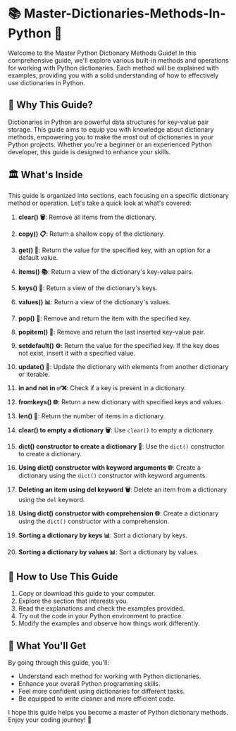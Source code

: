 # 📚 Master-Dictionaries-Methods-In-Python 🐍

Welcome to the Master Python Dictionary Methods Guide! In this comprehensive guide, we'll explore various built-in methods and operations for working with Python dictionaries. Each method will be explained with examples, providing you with a solid understanding of how to effectively use dictionaries in Python.

## 🤔 Why This Guide? 

Dictionaries in Python are powerful data structures for key-value pair storage. This guide aims to equip you with knowledge about dictionary methods, empowering you to make the most out of dictionaries in your Python projects. Whether you're a beginner or an experienced Python developer, this guide is designed to enhance your skills.

## 🏛️ What's Inside

This guide is organized into sections, each focusing on a specific dictionary method or operation. Let's take a quick look at what's covered:

1. **clear() 🗑️**: Remove all items from the dictionary.

2. **copy() 📋**: Return a shallow copy of the dictionary.

3. **get() 🎯**: Return the value for the specified key, with an option for a default value.

4. **items() 📚**: Return a view of the dictionary's key-value pairs.

5. **keys() 🔑**: Return a view of the dictionary's keys.

6. **values() 📊**: Return a view of the dictionary's values.

7. **pop() 🍇**: Remove and return the item with the specified key.

8. **popitem() 🎁**: Remove and return the last inserted key-value pair.

9. **setdefault() ⚙️**: Return the value for the specified key. If the key does not exist, insert it with a specified value.

10. **update() 🔄**: Update the dictionary with elements from another dictionary or iterable.

11. **in and not in ✅❌**: Check if a key is present in a dictionary.

12. **fromkeys() 🌐**: Return a new dictionary with specified keys and values.

13. **len() 🔢**: Return the number of items in a dictionary.

14. **clear() to empty a dictionary 🗑️**: Use `clear()` to empty a dictionary.

15. **dict() constructor to create a dictionary 📝**: Use the `dict()` constructor to create a dictionary.

16. **Using dict() constructor with keyword arguments 🌐**: Create a dictionary using the `dict()` constructor with keyword arguments.

17. **Deleting an item using del keyword 🗑️**: Delete an item from a dictionary using the `del` keyword.

18. **Using dict() constructor with comprehension 🌐**: Create a dictionary using the `dict()` constructor with a comprehension.

19. **Sorting a dictionary by keys 📊**: Sort a dictionary by keys.

20. **Sorting a dictionary by values 📊**: Sort a dictionary by values.

## 🚀 How to Use This Guide

1. Copy or download this guide to your computer.
2. Explore the section that interests you.
3. Read the explanations and check the examples provided.
4. Try out the code in your Python environment to practice.
5. Modify the examples and observe how things work differently.

## 🎉 What You'll Get

By going through this guide, you'll:

- Understand each method for working with Python dictionaries.
- Enhance your overall Python programming skills.
- Feel more confident using dictionaries for different tasks.
- Be equipped to write cleaner and more efficient code.

I hope this guide helps you become a master of Python dictionary methods. Enjoy your coding journey! 🎈
